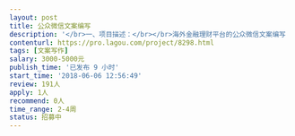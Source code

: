 ```yaml
---                
layout: post       
title: 公众微信文案编写           
description: '</br>一、项目描述：</br></br>海外金融理财平台的公众微信文案编写 （5 篇）。</br></br>二、主要功能点：</br></br>向目标群体传播正确的理财观念，宣传公司的理财产品，以及传达相关的金融周边信息。</br></br>三、可参考产品：</br></br>金融八卦女、力哥理财、越女事务所 等金融、理财相关公众号</br></br>四、人员要求：</br></br>1、文笔好，善于将复杂的事物简单化</br>2、善于用诙谐幽默的风格；</br>3、良好的沟通能力和契约精神。</br>'     
contenturl: https://pro.lagou.com/project/8298.html      
tags: [文案写作]            
salary: 3000-5000元          
publish_time: '已发布 9 小时'         
start_time: '2018-06-06 12:56:49'           
review: 191人                   
apply: 1人                   
recommend: 0人                   
time_range: 2-4周              
status: 招募中                  
---                 
```

